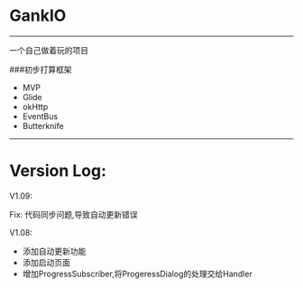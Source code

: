 # GankIO
-----
一个自己做着玩的项目

###初步打算框架
* MVP
* Glide
* okHttp
* EventBus
* Butterknife

------
# Version Log:

V1.09:

Fix: 代码同步问题,导致自动更新错误

V1.08:

* 添加自动更新功能
* 添加启动页面
* 增加ProgressSubscriber,将ProgeressDialog的处理交给Handler


